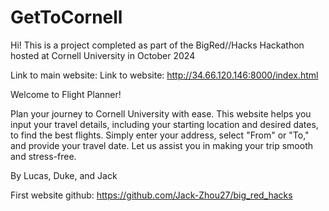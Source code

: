 # GetToCornell

Hi! This is a project completed as part of the BigRed//Hacks Hackathon hosted at Cornell University in October 2024

Link to main website: 
Link to website: http://34.66.120.146:8000/index.html

Welcome to Flight Planner!

Plan your journey to Cornell University with ease. This website helps you input your travel details, including your starting location and desired dates, to find the best flights. Simply enter your address, select "From" or "To," and provide your travel date. Let us assist you in making your trip smooth and stress-free.

By Lucas, Duke, and Jack

First website github: https://github.com/Jack-Zhou27/big_red_hacks
